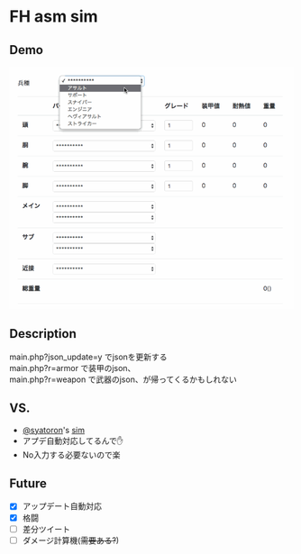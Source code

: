 FH asm sim
====

## Demo

![demo](https://github.com/og24715/fh-sim/blob/images/demo.gif?raw=true)

## Description

main.php?json_update=y でjsonを更新する  
main.php?r=armor で装甲のjson、  
main.php?r=weapon で武器のjson、が帰ってくるかもしれない  

## VS. 

- [@syatoron](https://twitter.com/syatoron/)'s [sim](https://twitter.com/syatoron/status/766142544015007744)
 - アプデ自動対応してるんで✋
 - No入力する必要ないので楽

## Future

- [x] アップデート自動対応
- [x] 格闘
- [ ] 差分ツイート
- [ ] ダメージ計算機(~~需要ある?~~)
